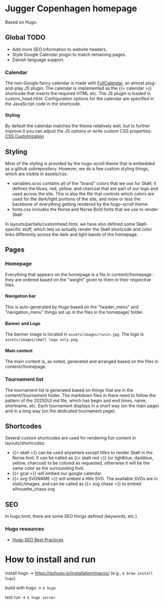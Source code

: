 # Jugger Copenhagen homepage

Based on Hugo.

## Global TODO

- Add more SEO information to website headers.
- Style Google Calendar plugin to match remaining pages.
- Danish language support.

### Calendar

The non-Google fancy calendar is made with [FullCalendar](https://fullcalendar.io), an almost plug-and-play JS plugin. The calendar is implemented as the {{< calendar >}} shortcode that inserts the required HTML etc. The JS plugin is loaded in custom_head.html. Configuration options for the calendar are specified in the JavaScript code in the shortcode.

#### Styling

By default the calendar matches the theme relatively well, but to further improve it you can adjust the JS options or write custom CSS properties: [CSS Customization](https://fullcalendar.io/docs/css-customization)

## Styling

Most of the styling is provided by the hugo-scroll theme that is embedded as a github subrepository. However, we do a few custom styling things, which are visible in assets/css:

* variables.scss contains all of the "brand" colors that we use for Skøll; it defines the blues, red, yellow, and charcoal that are part of our logo and used across the site. This is also the file that controls which colors are used for the dark/light portions of the site, and more or less the backbone of everything getting rendered by the hugo-scroll theme.
* fonts.css includes the Norse and Norse Bold fonts that we use to render Skøll

In layouts/partials/customhead.html, we have also defined some Skøll-specific stuff, which lets us actually render the Skøll shortcode and color links differently across the dark and light bands of the homepage.


## Pages

### Homepage

Everything that appears on the homepage is a file in content/<langcode>/homepage : they are ordered based on the "weight" given to them in their respective files.

#### Navigation bar

This is auto-generated by Hugo based on the "header_menu" and "navigation_menu" things set up in the files in the homepage/ folder.

#### Banner and Logo

The banner image is located in `assets/images/runin.jpg`. The logo is `assets/images/skøll logo only.png`.

#### Main content

The main content is, as noted, generated and arranged based on the files in content/<langcode>/homepage.

### Tournament list

The tournament list is generated based on things that are in the content/<langcode>/tournament folder. The markdown files in there need to follow the pattern of the 2025DUI.md file, which has begin and end times, name, shortname, etc. Each tournament displays in a short way (on the main page) and in a long way (on the dedicated tournament page).

## Shortcodes

Several custom shortcodes are used for rendering fun content in layouts/shortcodes:

* {{< skøll >}} can be used anywhere _except titles_ to render Skøll in the Norse font. It can be called as {{< skøll red >}} (or lightblue, darkblue, yellow, charcoal) to be colored as requested, otherwise it will be the same color as the surrounding font.
* {{< gcal >}} will embed our google calendar.
* {{< svg SVGNAME >}} will embed a little SVG. The available SVGs are in static/images, and can be called as {{< svg chase >}} to embed silhouette_chase.svg

## SEO

In hugo.toml, there are some SEO things defined (keywords, etc.)

### Hugo resources

- [Hugo SEO Best Practices](https://cloudcannon.com/tutorials/hugo-seo-best-practices/)

# How to install and run

install hugo -> https://gohugo.io/installation/macos/
 (e.g., `$ brew install hugo`)

build with hugo -> `$ hugo`

test run -> `$ hugo server`
